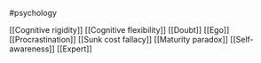 #psychology 

[[Cognitive rigidity]]
[[Cognitive flexibility]]
[[Doubt]]
[[Ego]]
[[Procrastination]]
[[Sunk cost fallacy]]
[[Maturity paradox]]
[[Self-awareness]]
[[Expert]]
